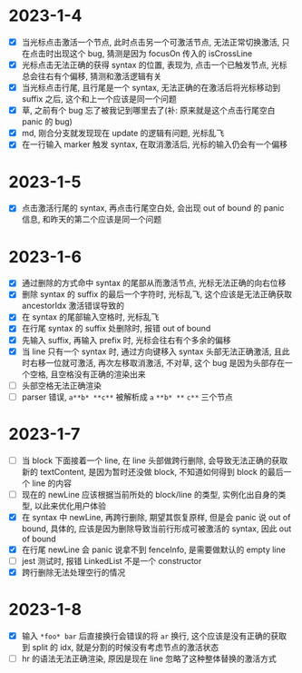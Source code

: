 # 2023-1-4

- [x] 当光标点击激活一个节点, 此时点击另一个可激活节点, 无法正常切换激活, 只在点击时出现这个 bug, 猜测是因为 focusOn 传入的 isCrossLine
- [x] 光标点击无法正确的获得 syntax 的位置, 表现为, 点击一个已触发节点, 光标总会往右有个偏移, 猜测和激活逻辑有关
- [x] 当光标点击行尾, 且行尾是一个 syntax, 无法正确的在激活后将光标移动到 suffix 之后, 这个和上一个应该是同一个问题
- [x] 草, 之前有个 bug 忘了被我记到哪里去了(补: 原来就是这个点击行尾空白 panic 的 bug)
- [x] md, 刚合分支就发现现在 update 的逻辑有问题, 光标乱飞
- [x] 在一行输入 marker 触发 syntax, 在取消激活后, 光标的输入仍会有一个偏移

# 2023-1-5

- [x] 点击激活行尾的 syntax, 再点击行尾空白处, 会出现 out of bound 的 panic 信息, 和昨天的第二个应该是同一个问题

# 2023-1-6

- [x] 通过删除的方式命中 syntax 的尾部从而激活节点, 光标无法正确的向右位移
- [x] 删除 syntax 的 suffix 的最后一个字符时, 光标乱飞, 这个应该是无法正确获取 ancestorIdx 激活错误导致的
- [x] 在 syntax 的尾部输入空格时, 光标乱飞
- [x] 在行尾 syntax 的 suffix 处删除时, 报错 out of bound
- [x] 先输入 suffix, 再输入 prefix 时, 光标会往右有个多余的偏移
- [x] 当 line 只有一个 syntax 时, 通过方向键移入 syntax 头部无法正确激活, 且此时右移一位就可激活, 再次左移取消激活, 不对草, 这个 bug 是因为头部存在一个空格, 且空格没有正确的渲染出来
- [ ] 头部空格无法正确渲染
- [ ] parser 错误, `a**b* **c**` 被解析成 `a` `**b* **` `c**` 三个节点

# 2023-1-7

- [ ] 当 block 下面接着一个 line, 在 line 头部做跨行删除, 会导致无法正确的获取新的 textContent, 是因为暂时还没做 block, 不知道如何得到 block 的最后一个 line 的内容
- [ ] 现在的 newLine 应该根据当前所处的 block/line 的类型, 实例化出自身的类型, 以此来优化用户体验
- [x] 在 syntax 中 newLine, 再跨行删除, 期望其恢复原样, 但是会 panic 说 out of bound, 具体的, 应该是因为删除导致当前行形成可被激活的 syntax, 因此 out of bound
- [x] 在行尾 newLine 会 panic 说拿不到 fenceInfo, 是需要做默认的 empty line
- [ ] jest 测试时, 报错 LinkedList 不是一个 constructor
- [x] 跨行删除无法处理空行的情况

# 2023-1-8

- [x] 输入 `*foo* bar` 后直接换行会错误的将 `ar` 换行, 这个应该是没有正确的获取到 split 的 idx, 就是分割的时候没有考虑节点的激活状态
- [ ] hr 的语法无法正确渲染, 原因是现在 line 忽略了这种整体替换的激活方式
